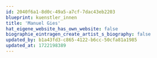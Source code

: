 ```yaml
---
id: 2040f6a1-8d0c-49a5-a7cf-7dac43eb2203
blueprint: kuenstler_innen
title: 'Manuel Gies'
hat_eigene_website_has_own_website: false
biographie_eintragen_create_artist_s_biography: false
updated_by: b1a43fd3-c865-4122-b6cc-50cfa81a1985
updated_at: 1722198389
---
```

